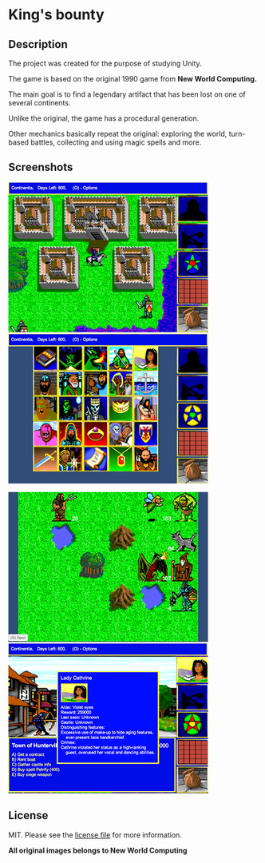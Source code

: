 # King's bounty

## Description

The project was created for the purpose of studying Unity.

The game is based on the original 1990 game from **New World Computing.**

The main goal is to find a legendary artifact that has been lost on one of several continents.

Unlike the original, the game has a procedural generation.

Other mechanics basically repeat the original: exploring the world, turn-based battles, collecting and using magic spells and more.

## Screenshots

![screenshot_1](/Assets/Resources/Sprites/Screenshots/screenshot_1.png)
&nbsp;
![screenshot_2](/Assets/Resources/Sprites/Screenshots/screenshot_2.png)

![screenshot_3](/Assets/Resources/Sprites/Screenshots/screenshot_3.png)
&nbsp;
![screenshot_4](/Assets/Resources/Sprites/Screenshots/screenshot_4.png)

## License

MIT. Please see the [license file](LICENSE) for more information.

**All original images belongs to New World Computing**
